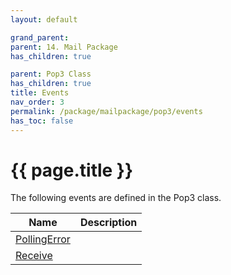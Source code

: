```yaml
---
layout: default

grand_parent: 
parent: 14. Mail Package
has_children: true

parent: Pop3 Class
has_children: true
title: Events
nav_order: 3
permalink: /package/mailpackage/pop3/events
has_toc: false
---
```

# {{ page.title }}

The following events are defined in the Pop3 class.

|Name       |  Description |
|----------	|--------------|
| [PollingError](/package/mailpackage/pop3/events/pollingerror) | |
| [Receive](/package/mailpackage/pop3/events/receive) | |